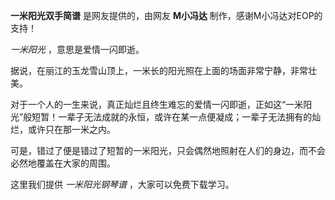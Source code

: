

**一米阳光双手简谱** 是网友提供的，由网友 **M小冯达** 制作，感谢M小冯达对EOP的支持！

_一米阳光_ ，意思是爱情一闪即逝。

据说，在丽江的玉龙雪山顶上，一米长的阳光照在上面的场面非常宁静，非常壮美。

对于一个人的一生来说，真正灿烂且终生难忘的爱情一闪即逝，正如这“一米阳光”般短暂！一辈子无法成就的永恒，或许在某一点便凝成；一辈子无法拥有的灿烂，或许只在那一米之内。

可是，错过了便是错过了短暂的一米阳光，只会偶然地照射在人们的身边，而不会必然地覆盖在大家的周围。

这里我们提供 _一米阳光钢琴谱_ ，大家可以免费下载学习。

